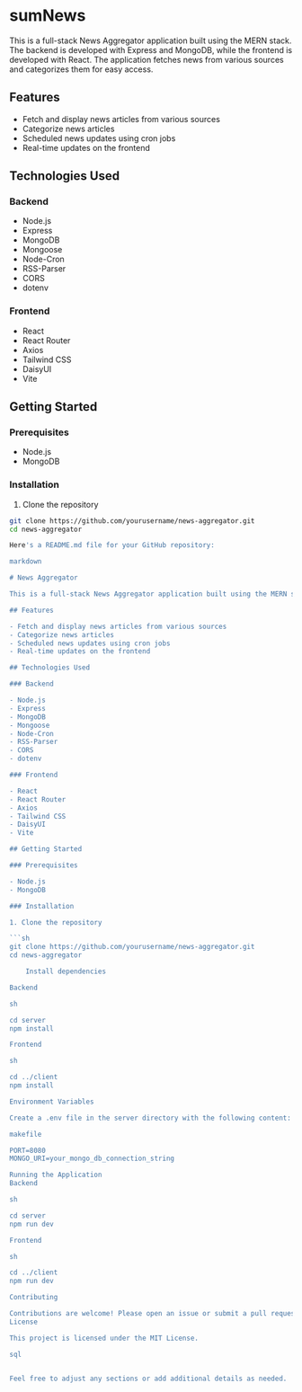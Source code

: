 # sumNews

This is a full-stack News Aggregator application built using the MERN stack. The backend is developed with Express and MongoDB, while the frontend is developed with React. The application fetches news from various sources and categorizes them for easy access.

## Features

- Fetch and display news articles from various sources
- Categorize news articles
- Scheduled news updates using cron jobs
- Real-time updates on the frontend

## Technologies Used

### Backend

- Node.js
- Express
- MongoDB
- Mongoose
- Node-Cron
- RSS-Parser
- CORS
- dotenv

### Frontend

- React
- React Router
- Axios
- Tailwind CSS
- DaisyUI
- Vite

## Getting Started

### Prerequisites

- Node.js
- MongoDB

### Installation

1. Clone the repository

```sh
git clone https://github.com/yourusername/news-aggregator.git
cd news-aggregator

Here's a README.md file for your GitHub repository:

markdown

# News Aggregator

This is a full-stack News Aggregator application built using the MERN stack. The backend is developed with Express and MongoDB, while the frontend is developed with React. The application fetches news from various sources and categorizes them for easy access.

## Features

- Fetch and display news articles from various sources
- Categorize news articles
- Scheduled news updates using cron jobs
- Real-time updates on the frontend

## Technologies Used

### Backend

- Node.js
- Express
- MongoDB
- Mongoose
- Node-Cron
- RSS-Parser
- CORS
- dotenv

### Frontend

- React
- React Router
- Axios
- Tailwind CSS
- DaisyUI
- Vite

## Getting Started

### Prerequisites

- Node.js
- MongoDB

### Installation

1. Clone the repository

```sh
git clone https://github.com/yourusername/news-aggregator.git
cd news-aggregator

    Install dependencies

Backend

sh

cd server
npm install

Frontend

sh

cd ../client
npm install

Environment Variables

Create a .env file in the server directory with the following content:

makefile

PORT=8080
MONGO_URI=your_mongo_db_connection_string

Running the Application
Backend

sh

cd server
npm run dev

Frontend

sh

cd ../client
npm run dev

Contributing

Contributions are welcome! Please open an issue or submit a pull request.
License

This project is licensed under the MIT License.

sql


Feel free to adjust any sections or add additional details as needed.
